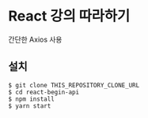 # React 강의 따라하기

간단한 Axios 사용

## 설치
```
$ git clone THIS_REPOSITORY_CLONE_URL
$ cd react-begin-api
$ npm install
$ yarn start
```

